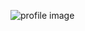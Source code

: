 ![profile image](https://avatars1.githubusercontent.com/u/29098503?s=400&u=8d9141cc25dab922517c9fcd476170d755c56cef&v=4)

